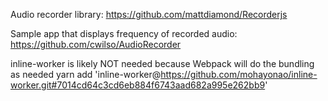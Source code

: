 Audio recorder library:
https://github.com/mattdiamond/Recorderjs

Sample app that displays frequency of recorded audio:
https://github.com/cwilso/AudioRecorder

inline-worker is likely NOT needed because Webpack will do the bundling as needed
yarn add 'inline-worker@https://github.com/mohayonao/inline-worker.git#7014cd64c3cd6eb884f6743aad682a995e262bb9'
